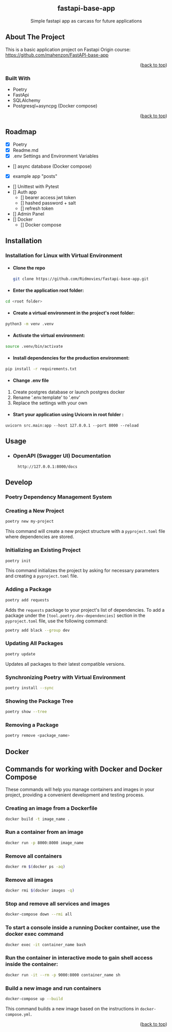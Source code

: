 <!-- Improved compatibility of back to top link: See: https://github.com/othneildrew/Best-README-Template/pull/73 -->
<a id="readme-top"></a>
<!--
*** Thanks for checking out the Best-README-Template. If you have a suggestion
*** that would make this better, please fork the repo and create a pull request
*** or simply open an issue with the tag "enhancement".
*** Don't forget to give the project a star!
*** Thanks again! Now go create something AMAZING! :D
-->


<!-- PROJECT SHIELDS -->
<!--
*** I'm using markdown "reference style" links for readability.
*** Reference links are enclosed in brackets [ ] instead of parentheses ( ).
*** See the bottom of this document for the declaration of the reference variables
*** for contributors-url, forks-url, etc. This is an optional, concise syntax you may use.
*** https://www.markdownguide.org/basic-syntax/#reference-style-links
-->

<!-- PROJECT NAME AND DESCRIPTION -->
<h2 align="center">fastapi-base-app</h2>
<p align="center">
Simple fastapi app as carcass for future applications
</p>

<!-- ABOUT THE PROJECT -->
## About The Project
This is a basic application project on Fastapi
Origin course: https://github.com/mahenzon/FastAPI-base-app

<p align="right">(<a href="#readme-top">back to top</a>)</p>

### Built With
* Poetry
* FastApi
* SQLAlchemy
* Postgresql+asyncpg (Docker compose)

<p align="right">(<a href="#readme-top">back to top</a>)</p>

<!-- ROADMAP -->
## Roadmap

- [x] Poetry
- [x] Readme.md
- [x] .env Settings and Environment Variables 
- [] async database (Docker compose)
- [x] example app "posts"
- [] Unittest with Pytest
- [] Auth app
    - [] bearer access jwt token
    - [] hashed password + salt
    - [] refresh token
- [] Admin Panel
- [] Docker
    - [] Docker compose



## Installation
### Installation for Linux with Virtual Environment
*  #### Clone the repo
   ```bash
   git clone https://github.com/Ridmovies/fastapi-base-app.git
   ```  
   
* #### Enter the application root folder: 
```bash
cd <root folder>
```
   
* #### Create a virtual environment in the project's root folder:
```bash
python3 -m venv .venv 
```

* #### Activate the virtual environment:
```bash
source .venv/bin/activate 
```

* #### Install dependencies for the production environment: 
```bash
pip install -r requirements.txt 
```

* #### Change .env file
1. Create postgres database or launch postgres docker 
2. Rename '.env.template' to '.env'
3. Replace the settings with your own

* #### Start your application using Uvicorn in root folder :
 ``` 
uvicorn src.main:app --host 127.0.0.1 --port 8000 --reload 
```

<!-- USAGE EXAMPLES -->
## Usage

* ### OpenAPI (Swagger UI) Documentation
        http://127.0.0.1:8000/docs



## Develop 
### Poetry Dependency Management System
### Creating a New Project

```bash
poetry new my-project
```
This command will create a new project structure with a `pyproject.toml` file where dependencies are stored.

### Initializing an Existing Project
```bash
poetry init
```

This command initializes the project by asking for necessary parameters and creating a `pyproject.toml` file.

### Adding a Package
```bash
poetry add requests
```
Adds the `requests` package to your project's list of dependencies.
To add a package under the `[tool.poetry.dev-dependencies]` section in the `pyproject.toml` file, use the following command:
```bash
poetry add black --group dev
```
### Updating All Packages
```bash
poetry update
```
Updates all packages to their latest compatible versions.

### Synchronizing Poetry with Virtual Environment
```bash
poetry install --sync
```
### Showing the Package Tree
```bash
poetry show --tree
```
### Removing a Package
```bash
poetry remove <package_name>
```

## Docker
## Commands for working with Docker and Docker Compose
These commands will help you manage containers and images in your project, providing a convenient development and testing process.

### Creating an image from a Dockerfile
```bash
docker build -t image_name .
```

### Run a container from an image
```bash
docker run -p 8000:8000 image_name
```

### Remove all containers
```bash
docker rm $(docker ps -aq)
```

### Remove all images
```bash
docker rmi $(docker images -q)
```

### Stop and remove all services and images

```bash
docker-compose down --rmi all
```

### To start a console inside a running Docker container, use the docker exec command
```bash
docker exec -it container_name bash
```

### Run the container in interactive mode to gain shell access inside the container:
```bash
docker run -it --rm -p 9000:8000 container_name sh
```

### Build a new image and run containers

```bash
docker-compose up --build
```
This command builds a new image based on the instructions in `docker-compose.yml`.

<p align="right">(<a href="#readme-top">back to top</a>)</p>
